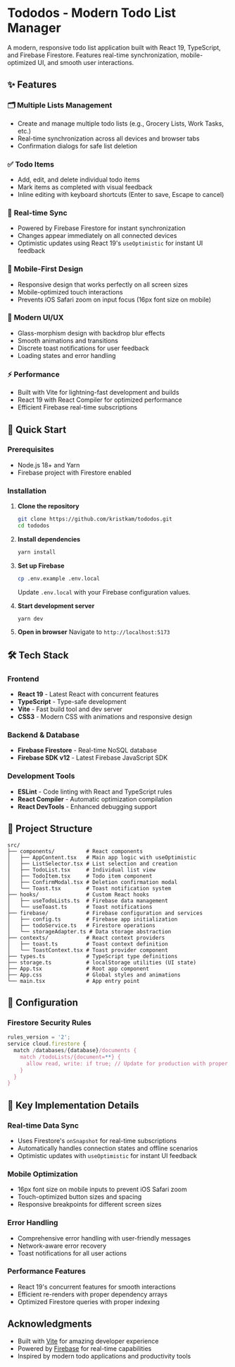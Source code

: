 # Tododos - Modern Todo List Manager

A modern, responsive todo list application built with React 19, TypeScript, and Firebase Firestore. Features real-time synchronization, mobile-optimized UI, and smooth user interactions.

## ✨ Features

### 🗂️ **Multiple Lists Management**
- Create and manage multiple todo lists (e.g., Grocery Lists, Work Tasks, etc.)
- Real-time synchronization across all devices and browser tabs
- Confirmation dialogs for safe list deletion

### ✅ **Todo Items**
- Add, edit, and delete individual todo items
- Mark items as completed with visual feedback
- Inline editing with keyboard shortcuts (Enter to save, Escape to cancel)

### 🔄 **Real-time Sync**
- Powered by Firebase Firestore for instant synchronization
- Changes appear immediately on all connected devices
- Optimistic updates using React 19's `useOptimistic` for instant UI feedback

### 📱 **Mobile-First Design**
- Responsive design that works perfectly on all screen sizes
- Mobile-optimized touch interactions
- Prevents iOS Safari zoom on input focus (16px font size on mobile)

### 🎨 **Modern UI/UX**
- Glass-morphism design with backdrop blur effects
- Smooth animations and transitions
- Discrete toast notifications for user feedback
- Loading states and error handling

### ⚡ **Performance**
- Built with Vite for lightning-fast development and builds
- React 19 with React Compiler for optimized performance
- Efficient Firebase real-time subscriptions

## 🚀 Quick Start

### Prerequisites
- Node.js 18+ and Yarn
- Firebase project with Firestore enabled

### Installation

1. **Clone the repository**
   ```bash
   git clone https://github.com/kristkam/tododos.git
   cd tododos
   ```

2. **Install dependencies**
   ```bash
   yarn install
   ```

3. **Set up Firebase**
   ```bash
   cp .env.example .env.local
   ```
   
   Update `.env.local` with your Firebase configuration values.

4. **Start development server**
   ```bash
   yarn dev
   ```

5. **Open in browser**
   Navigate to `http://localhost:5173`

## 🛠️ Tech Stack

### Frontend
- **React 19** - Latest React with concurrent features
- **TypeScript** - Type-safe development
- **Vite** - Fast build tool and dev server
- **CSS3** - Modern CSS with animations and responsive design

### Backend & Database
- **Firebase Firestore** - Real-time NoSQL database
- **Firebase SDK v12** - Latest Firebase JavaScript SDK

### Development Tools
- **ESLint** - Code linting with React and TypeScript rules
- **React Compiler** - Automatic optimization compilation
- **React DevTools** - Enhanced debugging support

## 📁 Project Structure

```
src/
├── components/          # React components
│   ├── AppContent.tsx   # Main app logic with useOptimistic
│   ├── ListSelector.tsx # List selection and creation
│   ├── TodoList.tsx     # Individual list view
│   ├── TodoItem.tsx     # Todo item component
│   ├── ConfirmModal.tsx # Deletion confirmation modal
│   └── Toast.tsx        # Toast notification system
├── hooks/               # Custom React hooks
│   ├── useTodoLists.ts  # Firebase data management
│   └── useToast.ts      # Toast notifications
├── firebase/            # Firebase configuration and services
│   ├── config.ts        # Firebase app initialization
│   ├── todoService.ts   # Firestore operations
│   └── storageAdapter.ts # Data storage abstraction
├── contexts/            # React context providers
│   ├── toast.ts         # Toast context definition
│   └── ToastContext.tsx # Toast provider component
├── types.ts             # TypeScript type definitions
├── storage.ts           # localStorage utilities (UI state)
├── App.tsx              # Root app component
├── App.css              # Global styles and animations
└── main.tsx             # App entry point
```

## 🔧 Configuration

### Firestore Security Rules
```javascript
rules_version = '2';
service cloud.firestore {
  match /databases/{database}/documents {
    match /todoLists/{document=**} {
      allow read, write: if true; // Update for production with proper auth
    }
  }
}
```

## 🎯 Key Implementation Details

### Real-time Data Sync
- Uses Firestore's `onSnapshot` for real-time subscriptions
- Automatically handles connection states and offline scenarios
- Optimistic updates with `useOptimistic` for instant UI feedback

### Mobile Optimization
- 16px font size on mobile inputs to prevent iOS Safari zoom
- Touch-optimized button sizes and spacing
- Responsive breakpoints for different screen sizes

### Error Handling
- Comprehensive error handling with user-friendly messages
- Network-aware error recovery
- Toast notifications for all user actions

### Performance Features
- React 19's concurrent features for smooth interactions
- Efficient re-renders with proper dependency arrays
- Optimized Firestore queries with proper indexing

##  Acknowledgments

- Built with [Vite](https://vitejs.dev/) for amazing developer experience
- Powered by [Firebase](https://firebase.google.com/) for real-time capabilities
- Inspired by modern todo applications and productivity tools
